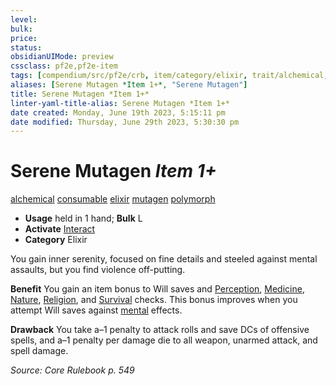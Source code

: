 ```yaml
---
level:
bulk:
price:
status:
obsidianUIMode: preview
cssclass: pf2e,pf2e-item
tags: [compendium/src/pf2e/crb, item/category/elixir, trait/alchemical, trait/consumable, trait/elixir, trait/mutagen, trait/polymorph]
aliases: [Serene Mutagen *Item 1+*, "Serene Mutagen"]
title: Serene Mutagen *Item 1+*
linter-yaml-title-alias: Serene Mutagen *Item 1+*
date created: Monday, June 19th 2023, 5:15:11 pm
date modified: Thursday, June 29th 2023, 5:30:30 pm
---
```


# Serene Mutagen *Item 1+*

[alchemical](rules/traits/alchemical.md) [consumable](rules/traits/consumable.md) [elixir](rules/traits/elixir.md) [mutagen](rules/traits/mutagen.md) [polymorph](rules/traits/polymorph.md)  

- **Usage** held in 1 hand; **Bulk** L
- **Activate** [Interact](rules/actions/interact.md)
- **Category** Elixir

You gain inner serenity, focused on fine details and steeled against mental assaults, but you find violence off-putting.

**Benefit** You gain an item bonus to Will saves and [Perception](compendium/skills.md#Perception), [Medicine](compendium/skills.md#Medicine), [Nature](compendium/skills.md#Nature), [Religion](compendium/skills.md#Religion), and [Survival](compendium/skills.md#Survival) checks. This bonus improves when you attempt Will saves against [mental](rules/traits/mental.md) effects.

**Drawback** You take a–1 penalty to attack rolls and save DCs of offensive spells, and a–1 penalty per damage die to all weapon, unarmed attack, and spell damage.

*Source: Core Rulebook p. 549*
